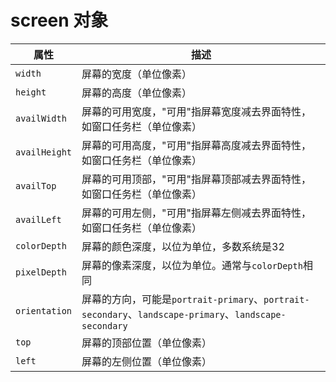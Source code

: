 # screen 对象

| 属性          | 描述                                                                                                   |
| ------------- | ------------------------------------------------------------------------------------------------------ |
| `width`       | 屏幕的宽度（单位像素）                                                                                 |
| `height`      | 屏幕的高度（单位像素）                                                                                 |
| `availWidth`  | 屏幕的可用宽度，"可用"指屏幕宽度减去界面特性，如窗口任务栏（单位像素）                                 |
| `availHeight` | 屏幕的可用高度，"可用"指屏幕高度减去界面特性，如窗口任务栏（单位像素）                                 |
| `availTop`    | 屏幕的可用顶部，"可用"指屏幕顶部减去界面特性，如窗口任务栏（单位像素）                                 |
| `availLeft`   | 屏幕的可用左侧，"可用"指屏幕左侧减去界面特性，如窗口任务栏（单位像素）                                 |
| `colorDepth`  | 屏幕的颜色深度，以位为单位，多数系统是32                                                               |
| `pixelDepth`  | 屏幕的像素深度，以位为单位。通常与`colorDepth`相同                                                     |
| `orientation` | 屏幕的方向，可能是`portrait-primary`、`portrait-secondary`、`landscape-primary`、`landscape-secondary` |
| `top`         | 屏幕的顶部位置（单位像素）                                                                             |
| `left`        | 屏幕的左侧位置（单位像素）                                                                             |